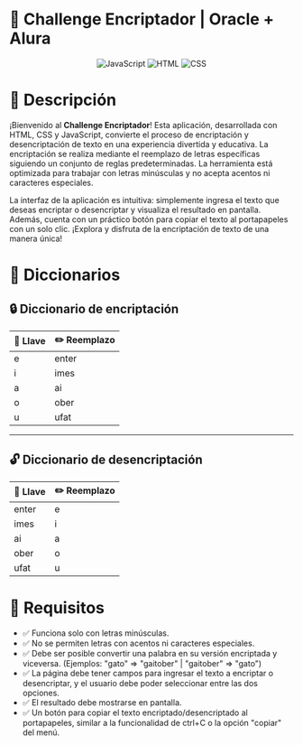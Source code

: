 # 🚀 Challenge Encriptador | Oracle + Alura

<div align="center">
    <img src="https://img.shields.io/badge/JavaScript-FEFF01?logo=javascript&logoColor=000000&style=for-the-badge" alt="JavaScript"/>
    <img src="https://img.shields.io/badge/HTML-EC6231?logo=html5&logoColor=FFFFFF&style=for-the-badge" alt="HTML"/>
    <img src="https://img.shields.io/badge/CSS-01A3D8?logo=css3&logoColor=FFFFFF&style=for-the-badge" alt="CSS"/>
</div>

# 📝 Descripción

¡Bienvenido al **Challenge Encriptador**! Esta aplicación, desarrollada con HTML, CSS y JavaScript, convierte el proceso de encriptación y desencriptación de texto en una experiencia divertida y educativa. La encriptación se realiza mediante el reemplazo de letras específicas siguiendo un conjunto de reglas predeterminadas. La herramienta está optimizada para trabajar con letras minúsculas y no acepta acentos ni caracteres especiales.

La interfaz de la aplicación es intuitiva: simplemente ingresa el texto que deseas encriptar o desencriptar y visualiza el resultado en pantalla. Además, cuenta con un práctico botón para copiar el texto al portapapeles con un solo clic. ¡Explora y disfruta de la encriptación de texto de una manera única!

# 📒 Diccionarios

## 🔒 Diccionario de encriptación

| 🔑 Llave | ✏️ Reemplazo |
| -------- | ------------ |
| e        | enter        |
| i        | imes         |
| a        | ai           |
| o        | ober         |
| u        | ufat         |

---

## 🔓 Diccionario de desencriptación

| 🔑 Llave | ✏️ Reemplazo |
| -------- | ------------ |
| enter    | e            |
| imes     | i            |
| ai       | a            |
| ober     | o            |
| ufat     | u            |

# 📑 Requisitos

- ✅ Funciona solo con letras minúsculas.
- ✅ No se permiten letras con acentos ni caracteres especiales.
- ✅ Debe ser posible convertir una palabra en su versión encriptada y viceversa. (Ejemplos: "gato" => "gaitober" | "gaitober" => "gato")
- ✅ La página debe tener campos para ingresar el texto a encriptar o desencriptar, y el usuario debe poder seleccionar entre las dos opciones.
- ✅ El resultado debe mostrarse en pantalla.
- ✅ Un botón para copiar el texto encriptado/desencriptado al portapapeles, similar a la funcionalidad de ctrl+C o la opción "copiar" del menú.
